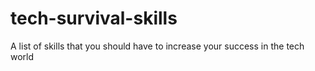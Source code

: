 # tech-survival-skills
A list of skills that you should have to increase your success in the tech world
